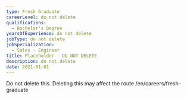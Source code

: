 ```yaml
---
type: Fresh Graduate
careerLevel: do not delete
qualifications:
  - Bachelor's Degree
yearsOfExperience: do not delete
jobType: do not delete
jobSpecialization:
  - Sales - Engineer
title: Placeholder - DO NOT DELETE
description: do not delete
date: 2021-01-01
---
```


Do not delete this. Deleting this may affect the route /en/careers/fresh-graduate
